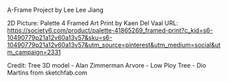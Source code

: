 A-Frame Project by Lee Lee Jiang

2D Picture: 
Palette 4 Framed Art Print by Kaen Del Vaal
URL: https://society6.com/product/palette-41865269_framed-print?c_kid=s6-10490779p21a12v60a13v57&sku=s6-10490779p21a12v60a13v57&utm_source=pinterest&utm_medium=social&utm_campaign=2331

 
Credit:
Tree 3D model - Alan Zimmerman
Arvore - Low Ploy Tree - Dio Martins
from sketchfab.com
